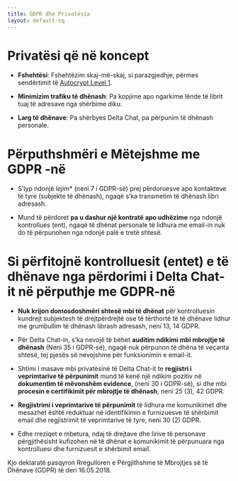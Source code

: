 ```yaml
---
title: GDPR dhe Privatësia
layout: default-sq
---
```




<!-- GENERATED FILE -- DO NOT EDIT -->



# Privatësi që në koncept

- **Fshehtësi**: Fshehtëzim skaj-më-skaj, si parazgjedhje, përmes sendërtimit të [Autocrypt
  Level 1](https://autocrypt.org).

- **Minimizim trafiku të dhënash**: Pa kopjime apo ngarkime lënde të librit tuaj të adresave nga shërbime diku.

- **Larg të dhënave**: Pa shërbyes Delta Chat, pa përpunim të dhënash personale.


# Përputhshmëri e Mëtejshme me GDPR -në

- S’lyp ndonjë *lejim** (neni 7 i GDPR-së) prej përdoruesve apo kontakteve të tyre (subjekte të dhënash), ngaqë s’ka transmetim të dhënash libri adresash.

- Mund të përdoret **pa u dashur një kontratë apo udhëzime** nga ndonjë kontrollues (ent), ngaqë të dhënat personale të lidhura me email-in nuk do të përpunohen nga ndonjë palë e tretë shtesë. 

# Si përfitojnë kontrolluesit (entet) e të dhënave nga përdorimi i Delta Chat-it në përputhje me GDPR-në

- **Nuk krijon domosdoshmëri shtesë mbi të dhënat** për kontrolluesin kundrejt subjektesh të drejtpërdrejtë ose të tërthortë të të dhënave 
  lidhur me grumbullim të dhënash librash adresash, neni 13, 14 GDPR.

- Për Delta Chat-in, s’ka nevojë të bëhet **auditim ndikimi mbi mbrojtje të dhënash** (Neni 35 i GDPR-së), ngaqë nuk përpunon të dhëna të veçanta shtesë, tej pjesës së nevojshme për funksionimin e email-it.

- Shtimi i masave mbi privatësinë të Delta Chat-it te 
  **regjistri i veprimtarive të përpunimit** mund të kenë një ndikim pozitiv 
  në  **dokumentim të mëvonshëm evidence**, (neni 30 i GDPR-së), 
  si dhe mbi **procesin e certifikimit për mbrojtje të dhënash**, neni 25 (3), 42 GDPR.

- **Regjistrimi i veprimtarive të përpunimit** të lidhura me komunikimet dhe mesazhet është
  reduktuar në identifikimin e furnizuesve të shërbimit email dhe regjistrimit të veprimtarive të tyre, neni 30 (2) GDPR.

- Edhe rreziqet e mbetura, ndaj të drejtave dhe lirive të personave 
  përgjithësisht kufizohen në të dhënat e komunikimit të përpunuara 
  nga kontrolluesi dhe furnizuesit e shërbimit email.


Kjo deklaratë pasqyron Rregulloren e Përgjithshme të Mbrojtjes së të Dhënave (GDPR) të deri 16.05.2018.

